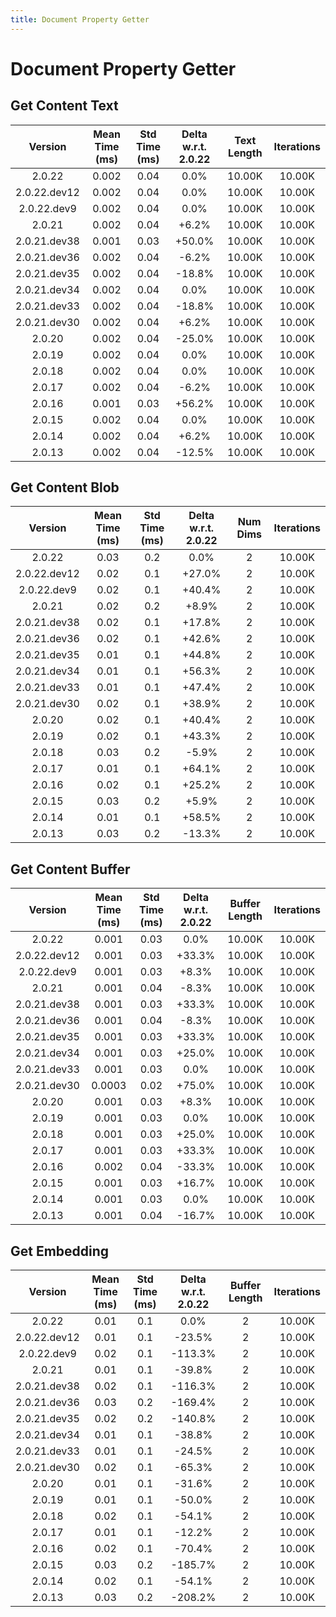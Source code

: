 ```yaml
---
title: Document Property Getter
---
```

# Document Property Getter

## Get Content Text

| Version | Mean Time (ms) | Std Time (ms) | Delta w.r.t. 2.0.22 | Text Length | Iterations |
| :---: | :---: | :---: | :---: | :---: | :---: |
| 2.0.22 | 0.002 | 0.04 | 0.0% | 10.00K | 10.00K |
| 2.0.22.dev12 | 0.002 | 0.04 | 0.0% | 10.00K | 10.00K |
| 2.0.22.dev9 | 0.002 | 0.04 | 0.0% | 10.00K | 10.00K |
| 2.0.21 | 0.002 | 0.04 | +6.2% | 10.00K | 10.00K |
| 2.0.21.dev38 | 0.001 | 0.03 | +50.0% | 10.00K | 10.00K |
| 2.0.21.dev36 | 0.002 | 0.04 | -6.2% | 10.00K | 10.00K |
| 2.0.21.dev35 | 0.002 | 0.04 | -18.8% | 10.00K | 10.00K |
| 2.0.21.dev34 | 0.002 | 0.04 | 0.0% | 10.00K | 10.00K |
| 2.0.21.dev33 | 0.002 | 0.04 | -18.8% | 10.00K | 10.00K |
| 2.0.21.dev30 | 0.002 | 0.04 | +6.2% | 10.00K | 10.00K |
| 2.0.20 | 0.002 | 0.04 | -25.0% | 10.00K | 10.00K |
| 2.0.19 | 0.002 | 0.04 | 0.0% | 10.00K | 10.00K |
| 2.0.18 | 0.002 | 0.04 | 0.0% | 10.00K | 10.00K |
| 2.0.17 | 0.002 | 0.04 | -6.2% | 10.00K | 10.00K |
| 2.0.16 | 0.001 | 0.03 | +56.2% | 10.00K | 10.00K |
| 2.0.15 | 0.002 | 0.04 | 0.0% | 10.00K | 10.00K |
| 2.0.14 | 0.002 | 0.04 | +6.2% | 10.00K | 10.00K |
| 2.0.13 | 0.002 | 0.04 | -12.5% | 10.00K | 10.00K |
## Get Content Blob

| Version | Mean Time (ms) | Std Time (ms) | Delta w.r.t. 2.0.22 | Num Dims | Iterations |
| :---: | :---: | :---: | :---: | :---: | :---: |
| 2.0.22 | 0.03 | 0.2 | 0.0% | 2 | 10.00K |
| 2.0.22.dev12 | 0.02 | 0.1 | +27.0% | 2 | 10.00K |
| 2.0.22.dev9 | 0.02 | 0.1 | +40.4% | 2 | 10.00K |
| 2.0.21 | 0.02 | 0.2 | +8.9% | 2 | 10.00K |
| 2.0.21.dev38 | 0.02 | 0.1 | +17.8% | 2 | 10.00K |
| 2.0.21.dev36 | 0.02 | 0.1 | +42.6% | 2 | 10.00K |
| 2.0.21.dev35 | 0.01 | 0.1 | +44.8% | 2 | 10.00K |
| 2.0.21.dev34 | 0.01 | 0.1 | +56.3% | 2 | 10.00K |
| 2.0.21.dev33 | 0.01 | 0.1 | +47.4% | 2 | 10.00K |
| 2.0.21.dev30 | 0.02 | 0.1 | +38.9% | 2 | 10.00K |
| 2.0.20 | 0.02 | 0.1 | +40.4% | 2 | 10.00K |
| 2.0.19 | 0.02 | 0.1 | +43.3% | 2 | 10.00K |
| 2.0.18 | 0.03 | 0.2 | -5.9% | 2 | 10.00K |
| 2.0.17 | 0.01 | 0.1 | +64.1% | 2 | 10.00K |
| 2.0.16 | 0.02 | 0.1 | +25.2% | 2 | 10.00K |
| 2.0.15 | 0.03 | 0.2 | +5.9% | 2 | 10.00K |
| 2.0.14 | 0.01 | 0.1 | +58.5% | 2 | 10.00K |
| 2.0.13 | 0.03 | 0.2 | -13.3% | 2 | 10.00K |
## Get Content Buffer

| Version | Mean Time (ms) | Std Time (ms) | Delta w.r.t. 2.0.22 | Buffer Length | Iterations |
| :---: | :---: | :---: | :---: | :---: | :---: |
| 2.0.22 | 0.001 | 0.03 | 0.0% | 10.00K | 10.00K |
| 2.0.22.dev12 | 0.001 | 0.03 | +33.3% | 10.00K | 10.00K |
| 2.0.22.dev9 | 0.001 | 0.03 | +8.3% | 10.00K | 10.00K |
| 2.0.21 | 0.001 | 0.04 | -8.3% | 10.00K | 10.00K |
| 2.0.21.dev38 | 0.001 | 0.03 | +33.3% | 10.00K | 10.00K |
| 2.0.21.dev36 | 0.001 | 0.04 | -8.3% | 10.00K | 10.00K |
| 2.0.21.dev35 | 0.001 | 0.03 | +33.3% | 10.00K | 10.00K |
| 2.0.21.dev34 | 0.001 | 0.03 | +25.0% | 10.00K | 10.00K |
| 2.0.21.dev33 | 0.001 | 0.03 | 0.0% | 10.00K | 10.00K |
| 2.0.21.dev30 | 0.0003 | 0.02 | +75.0% | 10.00K | 10.00K |
| 2.0.20 | 0.001 | 0.03 | +8.3% | 10.00K | 10.00K |
| 2.0.19 | 0.001 | 0.03 | 0.0% | 10.00K | 10.00K |
| 2.0.18 | 0.001 | 0.03 | +25.0% | 10.00K | 10.00K |
| 2.0.17 | 0.001 | 0.03 | +33.3% | 10.00K | 10.00K |
| 2.0.16 | 0.002 | 0.04 | -33.3% | 10.00K | 10.00K |
| 2.0.15 | 0.001 | 0.03 | +16.7% | 10.00K | 10.00K |
| 2.0.14 | 0.001 | 0.03 | 0.0% | 10.00K | 10.00K |
| 2.0.13 | 0.001 | 0.04 | -16.7% | 10.00K | 10.00K |
## Get Embedding

| Version | Mean Time (ms) | Std Time (ms) | Delta w.r.t. 2.0.22 | Buffer Length | Iterations |
| :---: | :---: | :---: | :---: | :---: | :---: |
| 2.0.22 | 0.01 | 0.1 | 0.0% | 2 | 10.00K |
| 2.0.22.dev12 | 0.01 | 0.1 | -23.5% | 2 | 10.00K |
| 2.0.22.dev9 | 0.02 | 0.1 | -113.3% | 2 | 10.00K |
| 2.0.21 | 0.01 | 0.1 | -39.8% | 2 | 10.00K |
| 2.0.21.dev38 | 0.02 | 0.1 | -116.3% | 2 | 10.00K |
| 2.0.21.dev36 | 0.03 | 0.2 | -169.4% | 2 | 10.00K |
| 2.0.21.dev35 | 0.02 | 0.2 | -140.8% | 2 | 10.00K |
| 2.0.21.dev34 | 0.01 | 0.1 | -38.8% | 2 | 10.00K |
| 2.0.21.dev33 | 0.01 | 0.1 | -24.5% | 2 | 10.00K |
| 2.0.21.dev30 | 0.02 | 0.1 | -65.3% | 2 | 10.00K |
| 2.0.20 | 0.01 | 0.1 | -31.6% | 2 | 10.00K |
| 2.0.19 | 0.01 | 0.1 | -50.0% | 2 | 10.00K |
| 2.0.18 | 0.02 | 0.1 | -54.1% | 2 | 10.00K |
| 2.0.17 | 0.01 | 0.1 | -12.2% | 2 | 10.00K |
| 2.0.16 | 0.02 | 0.1 | -70.4% | 2 | 10.00K |
| 2.0.15 | 0.03 | 0.2 | -185.7% | 2 | 10.00K |
| 2.0.14 | 0.02 | 0.1 | -54.1% | 2 | 10.00K |
| 2.0.13 | 0.03 | 0.2 | -208.2% | 2 | 10.00K |
